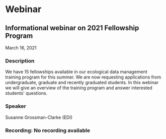 # Webinar

## Informational webinar on 2021 Fellowship Program

March 16, 2021

### Description

We have 15 fellowships available in our ecological data management training program for this summer. We are now requesting applications from undergraduate, graduate and recently graduated students. In this webinar we will give an overview of the training program and answer interested students' questions.

### Speaker

Susanne Grossman-Clarke (EDI)

### Recording: No recording available

<!-- Webinars -->
